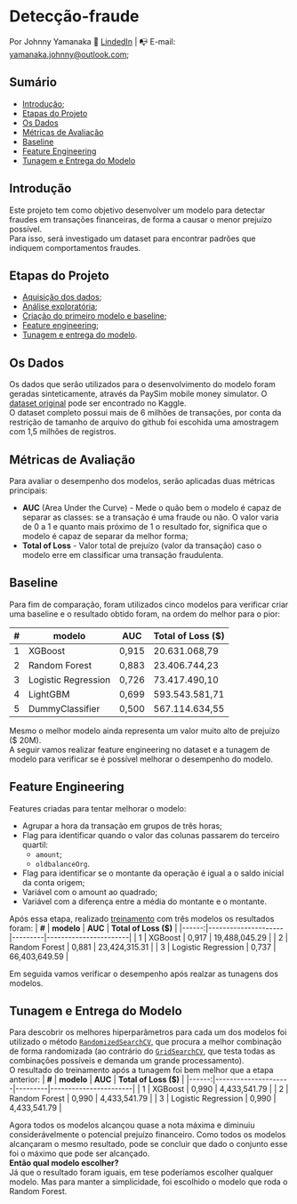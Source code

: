 # Detecção-fraude
Por Johnny Yamanaka
:raising_hand: [LindedIn](https://www.linkedin.com/in/johnny-yamanaka/) | :mailbox_with_no_mail: E-mail: yamanaka.johnny@outlook.com;  

## Sumário
* [Introdução](#introdução);
* [Etapas do Projeto](#etapas-do-projeto)
* [Os Dados](#os-dados)
* [Métricas de Avaliação](#métricas-de-avaliação)
* [Baseline](#baseline)
* [Feature Engineering](#feature-engineering)
* [Tunagem e Entrega do Modelo](#tunagem-e-entrega-do-modelo)

## Introdução
Este projeto tem como objetivo desenvolver um modelo para detectar fraudes em transações financeiras, de forma a causar o menor prejuízo possível.  
 Para isso, será investigado um dataset para encontrar padrões que indiquem comportamentos fraudes.

## Etapas do Projeto
* [Aquisição dos dados](get_data.py);
* [Análise exploratória](notebooks/eda.ipynb);
* [Criação do primeiro modelo e baseline](baseline.py);
* [Feature engineering](features_investigation.py);
* [Tunagem e entrega do modelo](train.py).


## Os Dados
Os dados que serão utilizados para o desenvolvimento do modelo foram geradas sinteticamente, através da PaySim mobile money simulator. O [dataset original](https://www.kaggle.com/datasets/ealaxi/paysim1) pode ser encontrado no Kaggle.  
O dataset completo possui mais de 6 milhões de transações, por conta da restrição de tamanho de arquivo do github foi escohida uma amostragem com 1,5 milhões de registros.




## Métricas de Avaliação
Para avaliar o desempenho dos modelos, serão aplicadas duas métricas principais:
* **AUC** (Area Under the Curve) - Mede o quão bem o modelo é capaz de separar as classes: se a transação é uma fraude ou não. O valor varia de 0 a 1 e quanto mais próximo de 1 o resultado for, significa que o modelo é capaz de separar da melhor forma;
* **Total of Loss** - Valor total de prejuízo (valor da transação) caso o modelo erre em classificar uma transação fraudulenta.

## Baseline
Para fim de comparação, foram utilizados cinco modelos para verificar criar uma baseline e o resultado obtido foram, na ordem do melhor para o pior:

| **#** | **modelo**          | **AUC** | **Total of Loss ($)** |
|------:|---------------------|---------|-----------------------|
|     1 | XGBoost             | 0,915   | 20.631.068,79         |
|     2 | Random Forest       | 0,883   | 23.406.744,23         |
|     3 | Logistic Regression | 0,726   | 73.417.490,10         |
|     4 | LightGBM            | 0,699   | 593.543.581,71        |
|     5 | DummyClassifier     | 0,500   | 567.114.634,55        |

Mesmo o melhor modelo ainda representa um valor muito alto de prejuízo ($ 20M).  
A seguir vamos realizar feature engineering no dataset e a tunagem de modelo para verificar se é possível melhorar o desempenho do modelo.

## Feature Engineering
Features criadas para tentar melhorar o modelo:
* Agrupar a hora da transação em grupos de três horas;
* Flag para identificar quando o valor das colunas passarem do terceiro quartil:
  * `amount`;
  * `oldbalanceOrg`.
* Flag para identificar se o montante da operação é igual a o saldo inicial da conta origem;
* Variável com o amount ao quadrado;
* Variável com a diferença entre a média do montante e o montante.

Após essa etapa, realizado [treinamento](fe_train.py) com três modelos os resultados foram:
| **#** | **modelo**          | **AUC** | **Total of Loss ($)** |
|------:|---------------------|---------|-----------------------|
|     1 | XGBoost             | 0,917   | 19,488,045.29         |
|     2 | Random Forest       | 0,881   | 23,424,315.31         |
|     3 | Logistic Regression | 0,737   | 66,403,649.59         |

Em seguida vamos verificar o desempenho após realzar as tunagens dos modelos.

## Tunagem e Entrega do Modelo
Para descobrir os melhores hiperparâmetros para cada um dos modelos foi utilizado o método [`RandomizedSearchCV`](https://scikit-learn.org/stable/modules/generated/sklearn.model_selection.RandomizedSearchCV.html), que procura a melhor combinação de forma randomizada (ao contrário do [`GridSearchCV`](https://scikit-learn.org/stable/modules/generated/sklearn.model_selection.GridSearchCV.html), que testa todas as combinações possíveis e demanda um grande processamento).  
O resultado do treinamento após a tunagem foi bem melhor que a etapa anterior:
| **#** | **modelo**          | **AUC** | **Total of Loss ($)** |
|------:|---------------------|---------|-----------------------|
|     1 | XGBoost             | 0,990   | 4,433,541.79          |
|     2 | Random Forest       | 0,990   | 4,433,541.79          |
|     3 | Logistic Regression | 0,990   | 4,433,541.79          |

Agora todos os modelos alcançou quase a nota máxima e diminuiu considerávelmente o potencial prejuízo financeiro. Como todos os modelos alcançaram o mesmo resultado, pode se concluir que dado o conjunto esse foi o máximo que pode ser alcançado.  
 **Então qual modelo escolher?**  
 Já que o resultado foram iguais, em tese poderíamos escolher qualquer modelo. Mas para manter a simplicidade, foi escolhido o modelo que roda o Random Forest.